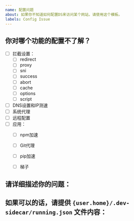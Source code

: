 ```yaml
---
name: 配置问题
about: 如果你不知道如何配置DS来访问某个网站，请使用这个模板。
labels: Config Issue
---
```


## 你对哪个功能的配置不了解？
<!-- 请选择一个或多个选项，将前面的 `[ ]` 修改为 `[x]` 即可。 -->

- [ ] 拦截设置：
  - [ ] redirect
  - [ ] proxy
  - [ ] sni
  - [ ] success
  - [ ] abort
  - [ ] cache
  - [ ] options
  - [ ] script
- [ ] DNS设置和IP测速
- [ ] 系统代理
- [ ] 远程配置
- [ ] 应用：
  - [ ] npm加速
  - [ ] Git代理
  - [ ] pip加速
  - [ ] 梯子


## 请详细描述你的问题：


## 如果可以的话，请提供 `{user.home}/.dev-sidecar/running.json` 文件内容：
<!-- 请将 'running.json' 文件的内容粘贴在这里，方便我们提供可用的配置方案。 -->
```json
```